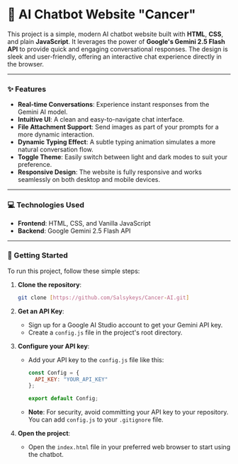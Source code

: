 # 🤖 AI Chatbot Website "Cancer"

This project is a simple, modern AI chatbot website built with **HTML**, **CSS**, and plain **JavaScript**. It leverages the power of **Google's Gemini 2.5 Flash API** to provide quick and engaging conversational responses. The design is sleek and user-friendly, offering an interactive chat experience directly in the browser.

-----

### ✨ Features

  * **Real-time Conversations**: Experience instant responses from the Gemini AI model.
  * **Intuitive UI**: A clean and easy-to-navigate chat interface.
  * **File Attachment Support**: Send images as part of your prompts for a more dynamic interaction.
  * **Dynamic Typing Effect**: A subtle typing animation simulates a more natural conversation flow.
  * **Toggle Theme**: Easily switch between light and dark modes to suit your preference.
  * **Responsive Design**: The website is fully responsive and works seamlessly on both desktop and mobile devices.

-----

### 💻 Technologies Used

  * **Frontend**: HTML, CSS, and Vanilla JavaScript
  * **Backend**: Google Gemini 2.5 Flash API

-----

### 🚀 Getting Started

To run this project, follow these simple steps:

1.  **Clone the repository**:

    ```bash
    git clone [https://github.com/Salsykeys/Cancer-AI.git]
    ```

2.  **Get an API Key**:

      * Sign up for a Google AI Studio account to get your Gemini API key.
      * Create a `config.js` file in the project's root directory.

3.  **Configure your API key**:

      * Add your API key to the `config.js` file like this:
        ```javascript
        const Config = {
          API_KEY: "YOUR_API_KEY"
        };

        export default Config;
        ```
      * **Note**: For security, avoid committing your API key to your repository. You can add `config.js` to your `.gitignore` file.

4.  **Open the project**:

      * Open the `index.html` file in your preferred web browser to start using the chatbot.
